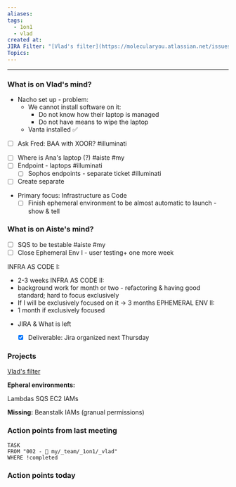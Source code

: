 ```yaml
---
aliases: 
tags:
  - 1on1
  - vlad
created at: 
JIRA Filter: "[Vlad's filter](https://molecularyou.atlassian.net/issues/?filter=10023)"
Topics:
---
```

----
### What is on Vlad's mind?

* Nacho set up - problem:
	* We cannot install software on it: 
		* Do not know how their laptop is managed
		* Do not have means to wipe the laptop
	* Vanta installed ✅
* [ ] Ask Fred: BAA with XOOR? #illuminati 
- [ ] Where is Ana's laptop (?) #aiste #my
- [ ] Endpoint - laptops #illuminati 
	- [ ] Sophos endpoints - separate ticket #illuminati 
- [ ] Create separate

* Primary focus: Infrastructure as Code
	*  [ ] Finish ephemeral environment to be almost automatic to launch - show & tell
### What is on Aiste's mind?

- [ ] SQS to be testable #aiste #my
- [ ] Close Ephemeral Env I - user testing+ one more week

INFRA AS CODE I: 
* 2-3 weeks
INFRA AS CODE II: 
* background work for month or two - refactoring & having good standard; hard to focus exclusively 
* If I will be exclusively focused on it -> 3 months
EPHEMERAL ENV II:
* 1 month if exclusively focused


- JIRA & What is left
	- [x] Deliverable: Jira organized next Thursday


### Projects
[Vlad's filter](https://molecularyou.atlassian.net/issues/?filter=10023)

**Epheral environments:**

Lambdas
SQS
EC2
IAMs

**Missing:**
Beanstalk
IAMs (granual permissions)

### Action points from last meeting

```dataview
TASK 
FROM "002 - 📍 my/_team/_1on1/_vlad"
WHERE !completed
```


### Action points today
